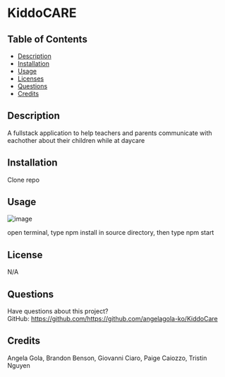 # KiddoCARE

## Table of Contents

- [Description](#description)
- [Installation](#installation)
- [Usage](#usage)
- [Licenses](#licenses)
- [Questions](#questions)
- [Credits](#credits)

## Description

A fullstack application to help teachers and parents communicate with eachother about their children while at daycare

## Installation

Clone repo

## Usage

![image](https://user-images.githubusercontent.com/95582357/189251299-3e659e31-ae5d-4539-9c17-cbbe430b8637.png)

open terminal, type npm install in source directory, then type npm start

## License

N/A

## Questions

Have questions about this project?  
 GitHub: https://github.com/https://github.com/angelagola-ko/KiddoCare

## Credits

Angela Gola, Brandon Benson, Giovanni Ciaro, Paige Caiozzo, Tristin Nguyen
